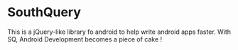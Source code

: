 # SouthQuery
This is a jQuery-like library fo android  to help write android apps faster.
With SQ,  Android Development becomes a piece of cake !  
